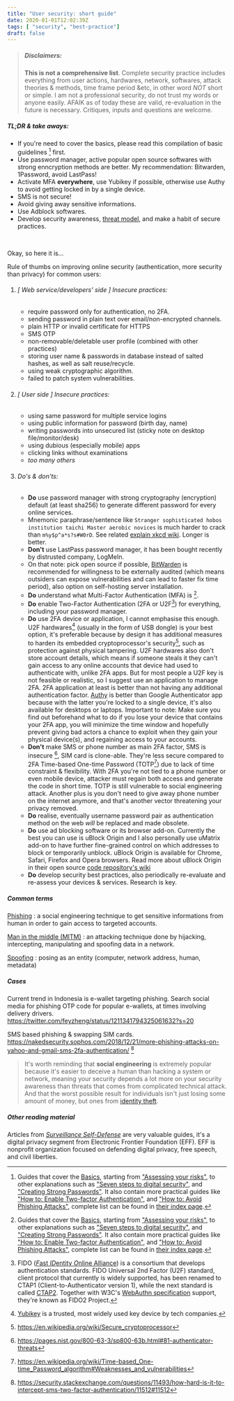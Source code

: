 ```yaml
---
title: "User security: short guide"
date: 2020-01-01T12:02:39Z
tags: [ "security", "best-practice"]
draft: false
---
```


> ##### Disclaimers:
> **This is not a comprehensive list**. Complete security practice includes everything from user actions, hardwares, network, softwares, attack theories & methods, time frame period &etc, in other word _NOT_ short or simple.
> I am not a professional security, do not trust my words or anyone easily. AFAIK as of today these are valid, re-evaluation in the future is necessary.
> Critiques, inputs and questions are welcome.

##### TL;DR & take aways:
- If you're need to cover the basics, please read this compilation of basic guidelines [^1] first.
- Use password manager, active popular open source softwares with strong enncryption methods are better. My recommendation: Bitwarden, 1Password, avoid LastPass!
- Activate MFA **everywhere**, use Yubikey if possible, otherwise use Authy to avoid getting locked in by a single device.
- SMS is not secure!
- Avoid giving away sensitive informations.
- Use Adblock softwares.
- Develop security awareness, [threat model](https://ssd.eff.org/en/glossary/threat-model), and make a habit of secure practices.

&nbsp;&nbsp;&nbsp;&nbsp;

Okay, so here it is...


Rule of thumbs on improving online security (authentication, more security than privacy) for common users:

1. ###### [ Web service/developers' side ] Insecure practices:
    - require password only for authentication, no 2FA.
    - sending password in plain text over email/non-encrypted channels.
    - plain HTTP or invalid certificate for HTTPS
    - SMS OTP
    - non-removable/deletable user profile (combined with other practices)
    - storing user name & passwords in database instead of salted hashes, as well as salt reuse/recycle.
    - using weak cryptographic algorithm.
    - failed to patch system vulnerabilities.
2. ###### [ User side ] Insecure practices:
    - using same password for multiple service logins
    - using public information for password (birth day, name)
    - writing passwords into unsecured list (sticky note on desktop file/monitor/desk)
    - using dubious (especially mobile) apps
    - clicking links without examinations
    - _too many others_
3. ###### Do's & don'ts:
    - **Do** use password manager with strong cryptography (encryption) default (at least sha256) to generate different password for every online services.
    - Mnemonic paraphrase/sentence like `Stranger sophisticated hobos institution taichi Master aerobic novices` is much harder to crack than `m%y$p^a*s?s#W0rD`. See related [explain xkcd wiki](https://www.explainxkcd.com/wiki/index.php/936:_Password_Strength). Longer is better.
    - **Don't** use LastPass password manager, it has been bought recently by distrusted company, LogMeIn.
    - On that note: pick open source if possible, [BitWarden](https://help.bitwarden.com/) is recommended for willingness to be externally audited (which means outsiders can expose vulnerabilities and can lead to faster fix time period), also option on self-hosting server installation.
    - **Do** understand what Multi-Factor Authentication (MFA) is [^1].
    - **Do** enable Two-Factor Authentication (2FA or U2F[^2]) for everything, including your password manager.
    - **Do** use 2FA device or application, I cannot emphasise this enough. U2F hardwares[^5] (usually in the form of USB dongle) is your best option, it's preferable because by design it has additional measures to harden its embedded cryptoprocessor's security[^6], such as protection against physical tampering. U2F hardwares also don't store account details, which means if someone steals it they can't gain access to any online accounts that device had used to authenticate with, unlike 2FA apps.
    But for most people a U2F key is not feasible or realistic, so I suggest use an application to manage 2FA. 2FA application at least is better than not having any additional authentication factor. [Authy](https://authy.com/) is better than Google Authenticator app because with the latter you're locked to a single device, it's also available for desktops or laptops.
    Important to note: Make sure you find out beforehand what to do if you lose your device that contains your 2FA app, you will minimize the time window and hopefully prevent giving bad actors a chance to exploit when they gain your physical device(s), and regaining access to your accounts.
    - **Don't** make SMS or phone number as main 2FA factor, SMS is insecure [^3], SIM card is clone-able. They're less secure compared to 2FA Time-based One-time Password (TOTP[^4]) due to lack of time constraint & flexibility. With 2FA you're not tied to a phone number or even mobile device, attacker must regain both access and generate the code in short time. TOTP is still vulnerable to social engineering attack.
    Another plus is you don't need to give away phone number on the internet anymore, and that's another vector threatening your privacy removed.
    - **Do** realise, eventually username password pair as authentication method on the web _will_ be replaced and made obsolete.
    - **Do** use ad blocking software or its browser add-on. Currently the best you can use is uBlock Origin and I also personally use uMatrix add-on to have further fine-grained control on which addresses to block or temporarily unblock. uBlock Origin is available for Chrome, Safari, Firefox and Opera browsers. Read more about uBlock Origin in their open source [code repository's wiki](https://github.com/gorhill/uBlock/wiki)
    - **Do** develop security best practices, also periodically re-evaluate and re-assess your devices & services. Research is key.


##### Common terms

[Phishing](https://en.wikipedia.org/wiki/Phishing)
: a social engineering technique to get sensitive informations from human in order to gain access to targeted accounts.

[Man in the middle (MITM)](https://en.wikipedia.org/wiki/Man-in-the-middle_attack)
: an attacking technique done by hijacking, intercepting,  manipulating and spoofing data in a network.

[Spoofing](https://en.wikipedia.org/wiki/Spoofing_attack)
: posing as an entity (computer, network address, human, metadata)


##### Cases

Current trend in Indonesia is e-wallet targeting phishing. Search social media for phishing OTP code for popular e-wallets, at times involving delivery drivers.
https://twitter.com/feyzheng/status/1211341794325061632?s=20

SMS based phishing & swapping SIM cards.
https://nakedsecurity.sophos.com/2018/12/21/more-phishing-attacks-on-yahoo-and-gmail-sms-2fa-authentication/ [^7]


> It's worth reminding that **social engineering** is extremely popular because it's easier to deceive a human than hacking a system or network, meaning your security depends a lot more on your security awareness than threats that comes from complicated technical attack. And that the worst possible result for individuals isn't just losing some amount of money, but ones from [identity theft](https://en.wikipedia.org/wiki/Identity_theft).


##### Other reading material

Articles from [_Surveillance Self-Defense_](https://ssd.eff.org/) are very valuable guides, it's a digital privacy segment from Electronic Frontier Foundation (EFF). EFF is nonprofit organization focused on defending digital privacy, free speech, and civil liberties.



[^1]: Guides that cover the [Basics](https://ssd.eff.org/module-categories/basics), starting from ["Assessing your risks"](https://ssd.eff.org/en/module/assessing-your-risks), to other explanations such as ["Seven steps to digital security"](https://ssd.eff.org/en/module/seven-steps-digital-security), and ["Creating Strong Passwords"](https://ssd.eff.org/en/module/creating-strong-passwords). It also contain more practical guides like ["How to: Enable Two-factor Authentication"](https://ssd.eff.org/en/module/how-enable-two-factor-authentication), and ["How to: Avoid Phishing Attacks"](https://ssd.eff.org/en/module/how-avoid-phishing-attacks), complete list can be found in [their index page](https://ssd.eff.org/en#index).

[^1]: The simplified explanation of what factors usually means is each of these: something user _knows_, something user _has_, and something user _is_.  https://www.yubico.com/what-is-multi-factor-authentication/#av_section_4

[^2]: FIDO ([*F*ast *ID*entity *O*nline Alliance](https://fidoalliance.org/overview/)) is a consortium that develops authentication standards. FIDO Universal 2nd Factor (U2F) standard, client protocol that currently is widely supported, has been renamed to CTAP1 (Client-to-Authenticator version 1), while the next standard is called [CTAP2](https://fidoalliance.org/specs/fido-v2.0-ps-20190130/fido-client-to-authenticator-protocol-v2.0-ps-20190130.html). Together with W3C's [WebAuthn specification](https://www.w3.org/TR/webauthn-1/) support, they're known as FIDO2 Project.

[^3]: https://pages.nist.gov/800-63-3/sp800-63b.html#81-authenticator-threats

[^4]: https://en.wikipedia.org/wiki/Time-based_One-time_Password_algorithm#Weaknesses_and_vulnerabilities

[^5]: [Yubikey](https://www.yubico.com/why-yubico/for-individuals/#account_protec) is a trusted, most widely used key device by tech companies.

[^6]: https://en.wikipedia.org/wiki/Secure_cryptoprocessor

[^7]: https://security.stackexchange.com/questions/11493/how-hard-is-it-to-intercept-sms-two-factor-authentication/11512#11512
